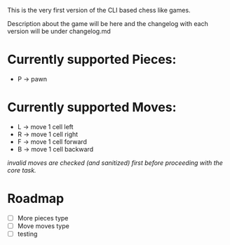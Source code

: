 This is the very first version of the CLI based chess like games.

Description about the game will be here and the changelog with each version will be under changelog.md

# Currently supported Pieces:
* P -> pawn

# Currently supported Moves:
* L -> move 1 cell left
* R -> move 1 cell right
* F -> move 1 cell forward
* B -> move 1 cell backward

*invalid moves are checked (and sanitized) first before proceeding with the core task.*

# Roadmap

- [ ] More pieces type
- [ ] Move moves type
- [ ] testing 